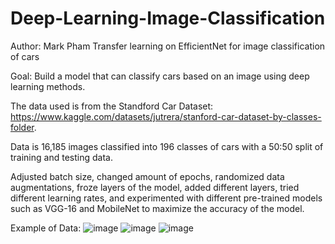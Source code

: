 # Deep-Learning-Image-Classification
Author: Mark Pham
Transfer learning on EfficientNet for image classification of cars

Goal: Build a model that can classify cars based on an image using deep learning methods.

The data used is from the Standford Car Dataset: https://www.kaggle.com/datasets/jutrera/stanford-car-dataset-by-classes-folder.

Data is 16,185 images classified into 196 classes of cars with a 50:50 split of training and testing data.

Adjusted batch size, changed amount of epochs, randomized data augmentations, froze layers of the model, added different layers, tried different learning rates, and experimented with different pre-trained models such as VGG-16 and MobileNet to maximize the accuracy of the model.

Example of Data:
![image](https://github.com/mpham29/Deep-Learning-Image-Classification/assets/145077379/3f61dd9f-7e0f-46f8-afc2-62eb10052ce8)
![image](https://github.com/mpham29/Deep-Learning-Image-Classification/assets/145077379/9074605c-6d00-4c88-80de-692044f5f489)
![image](https://github.com/mpham29/Deep-Learning-Image-Classification/assets/145077379/fd7790e7-b2e7-43f1-9b34-5fff571e005d)
